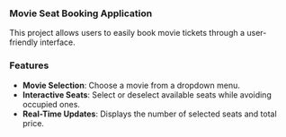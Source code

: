 ### Movie Seat Booking Application

This project allows users to easily book movie tickets through a user-friendly interface. 

### Features
- **Movie Selection**: Choose a movie from a dropdown menu.
- **Interactive Seats**: Select or deselect available seats while avoiding occupied ones.
- **Real-Time Updates**: Displays the number of selected seats and total price.
